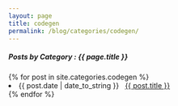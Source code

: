 ```yaml
---
layout: page
title: codegen
permalink: /blog/categories/codegen/
---
```


<h5> Posts by Category : {{ page.title }} </h5>

<div class="card">
{% for post in site.categories.codegen %}
 <li class="category-posts"><span>{{ post.date | date_to_string }}</span> &nbsp; <a href="{{ post.url }}">{{ post.title }}</a></li>
{% endfor %}
</div>
